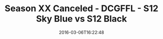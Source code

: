 ---
title: Season XX Canceled - DCGFFL - S12 Sky Blue vs S12 Black
teams-score:
- team: _teams/s12-sky-blue.md
  score: 14
- team: _teams/s12-black.md
  score: 13
mvp: Sheerod Wilkerson (Sky); Derrick Johnson (Black)
game-ball: Rob Casey (Sky); Alexandra Harvey (Black)
season: 12
week: 1
date: '2016-03-06T16:22:48'
pageid: season-12-week-1-march-6-2016-4178-vs-4173
---